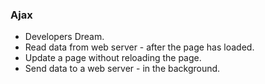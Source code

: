 ### Ajax
* Developers Dream.
* Read data from web server - after the page has loaded.
* Update a page without reloading the page.
* Send data to a web server - in the background.
